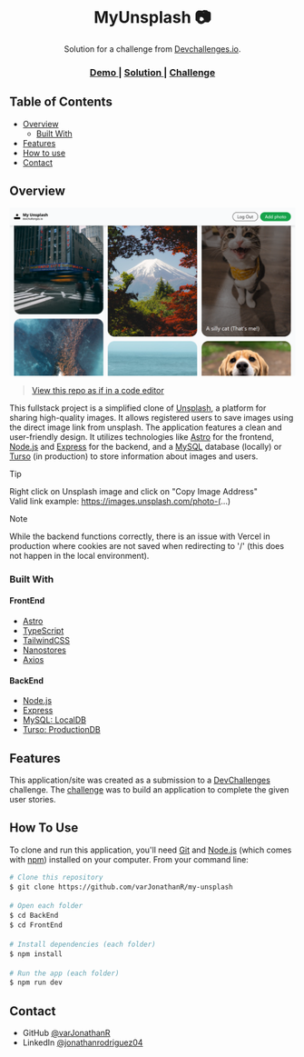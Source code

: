<h1 align="center">MyUnsplash 📷</h1>

<div align="center">
  Solution for a challenge from  <a href="http://devchallenges.io" target="_blank">Devchallenges.io</a>.
</div>

<div align="center">
  <h3>
    <a href="https://my-unsplash-varjonathanr.vercel.app/">
      Demo
    </a>
    <span> | </span>
    <a href="https://legacy.devchallenges.io/solutions/iFoeYshwlQPu5uDvz4ql">
      Solution
    </a>
    <span> | </span>
    <a href="https://legacy.devchallenges.io/challenges/rYyhwJAxMfES5jNQ9YsP">
      Challenge
    </a>
  </h3>
</div>

## Table of Contents

- [Overview](#overview)
  - [Built With](#built-with)
- [Features](#features)
- [How to use](#how-to-use)
- [Contact](#contact)

## Overview

![MyUnsplash Preview](https://github.com/varJonathanR/my-unsplash/blob/main/my-unsplash_preview.png)

> [View this repo as if in a code editor](https://github.dev/varJonathanR/my-unsplash)

This fullstack project is a simplified clone of [Unsplash](https://unsplash.com/), a platform for sharing high-quality images. It allows registered users to save images using the direct image link from unsplash. The application features a clean and user-friendly design. It utilizes technologies like [Astro](https://astro.build/) for the frontend, [Node.js](https://nodejs.org/en) and [Express](https://expressjs.com/) for the backend, and a [MySQL](https://www.mysql.com/) database (locally) or [Turso](https://turso.tech/) (in production) to store information about images and users.

> [!TIP]
> Right click on Unsplash image and click on "Copy Image Address" <br>
> Valid link example: https://images.unsplash.com/photo-(...) <br>

> [!NOTE]
> While the backend functions correctly, there is an issue with Vercel in production where cookies are not saved when redirecting to '/' (this does not happen in the local environment).

### Built With

#### FrontEnd

- [Astro](https://astro.build/)
- [TypeScript](https://www.typescriptlang.org/)
- [TailwindCSS](https://tailwindcss.com/)
- [Nanostores](https://github.com/nanostores/nanostores)
- [Axios](https://axios-http.com/)

#### BackEnd

- [Node.js](https://nodejs.org/en)
- [Express](https://expressjs.com/)
- [MySQL: LocalDB](https://www.mysql.com/)
- [Turso: ProductionDB](https://turso.tech/)

## Features

This application/site was created as a submission to a [DevChallenges](https://legacy.devchallenges.io/challenges) challenge. The [challenge](https://legacy.devchallenges.io/challenges/rYyhwJAxMfES5jNQ9YsP) was to build an application to complete the given user stories.

## How To Use

To clone and run this application, you'll need [Git](https://git-scm.com) and [Node.js](https://nodejs.org/en/download/) (which comes with [npm](http://npmjs.com)) installed on your computer. From your command line:

```bash
# Clone this repository
$ git clone https://github.com/varJonathanR/my-unsplash

# Open each folder
$ cd BackEnd
$ cd FrontEnd

# Install dependencies (each folder)
$ npm install

# Run the app (each folder)
$ npm run dev
```

## Contact

- GitHub [@varJonathanR](https://github.com/varJonathanR)
- LinkedIn [@jonathanrodriguez04](https://www.linkedin.com/in/jonathanrodriguez04)